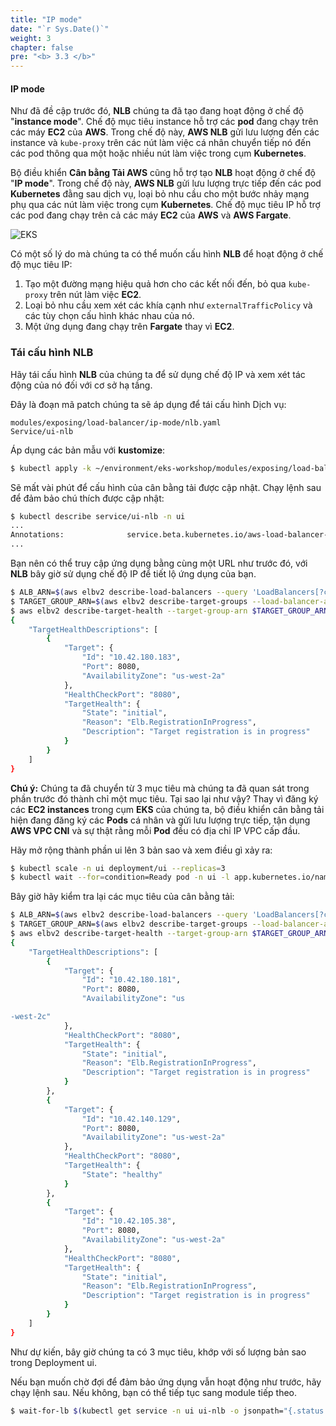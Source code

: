 ```yaml
---
title: "IP mode"
date: "`r Sys.Date()`"
weight: 3
chapter: false
pre: "<b> 3.3 </b>"
---
```


#### IP mode


Như đã đề cập trước đó, **NLB** chúng ta đã tạo đang hoạt động ở chế độ "**instance mode**". Chế độ mục tiêu instance hỗ trợ các **pod** đang chạy trên các máy **EC2** của **AWS**. Trong chế độ này, **AWS NLB** gửi lưu lượng đến các instance và `kube-proxy` trên các nút làm việc cá nhân chuyển tiếp nó đến các pod thông qua một hoặc nhiều nút làm việc trong cụm **Kubernetes**.

Bộ điều khiển **Cân bằng Tải AWS** cũng hỗ trợ tạo **NLB** hoạt động ở chế độ "**IP mode**". Trong chế độ này, **AWS NLB** gửi lưu lượng trực tiếp đến các pod **Kubernetes** đằng sau dịch vụ, loại bỏ nhu cầu cho một bước nhảy mạng phụ qua các nút làm việc trong cụm **Kubernetes**. Chế độ mục tiêu IP hỗ trợ các pod đang chạy trên cả các máy **EC2** của **AWS** và **AWS Fargate**.

![EKS](/images/1/00014.png?featherlight=false&width=60pc)

Có một số lý do mà chúng ta có thể muốn cấu hình **NLB** để hoạt động ở chế độ mục tiêu IP:

1. Tạo một đường mạng hiệu quả hơn cho các kết nối đến, bỏ qua `kube-proxy` trên nút làm việc **EC2**.
2. Loại bỏ nhu cầu xem xét các khía cạnh như `externalTrafficPolicy` và các tùy chọn cấu hình khác nhau của nó.
3. Một ứng dụng đang chạy trên **Fargate** thay vì **EC2**.

### Tái cấu hình NLB

Hãy tái cấu hình **NLB** của chúng ta để sử dụng chế độ IP và xem xét tác động của nó đối với cơ sở hạ tầng.

Đây là đoạn mã patch chúng ta sẽ áp dụng để tái cấu hình Dịch vụ:

```kustomization
modules/exposing/load-balancer/ip-mode/nlb.yaml
Service/ui-nlb
```

Áp dụng các bản mẫu với **kustomize**:

```bash
$ kubectl apply -k ~/environment/eks-workshop/modules/exposing/load-balancer/ip-mode
```

Sẽ mất vài phút để cấu hình của cân bằng tải được cập nhật. Chạy lệnh sau để đảm bảo chú thích được cập nhật:

```bash
$ kubectl describe service/ui-nlb -n ui
...
Annotations:              service.beta.kubernetes.io/aws-load-balancer-nlb-target-type: ip
...
```

Bạn nên có thể truy cập ứng dụng bằng cùng một URL như trước đó, với **NLB** bây giờ sử dụng chế độ IP để tiết lộ ứng dụng của bạn.

```bash
$ ALB_ARN=$(aws elbv2 describe-load-balancers --query 'LoadBalancers[?contains(LoadBalancerName, `k8s-ui-uinlb`) == `true`].LoadBalancerArn' | jq -r '.[0]')
$ TARGET_GROUP_ARN=$(aws elbv2 describe-target-groups --load-balancer-arn $ALB_ARN | jq -r '.TargetGroups[0].TargetGroupArn')
$ aws elbv2 describe-target-health --target-group-arn $TARGET_GROUP_ARN
{
    "TargetHealthDescriptions": [
        {
            "Target": {
                "Id": "10.42.180.183",
                "Port": 8080,
                "AvailabilityZone": "us-west-2a"
            },
            "HealthCheckPort": "8080",
            "TargetHealth": {
                "State": "initial",
                "Reason": "Elb.RegistrationInProgress",
                "Description": "Target registration is in progress"
            }
        }
    ]
}
```

**Chú ý:** Chúng ta đã chuyển từ 3 mục tiêu mà chúng ta đã quan sát trong phần trước đó thành chỉ một mục tiêu. Tại sao lại như vậy? Thay vì đăng ký các **EC2 instances** trong cụm **EKS** của chúng ta, bộ điều khiển cân bằng tải hiện đang đăng ký các **Pods** cá nhân và gửi lưu lượng trực tiếp, tận dụng **AWS VPC CNI** và sự thật rằng mỗi **Pod** đều có địa chỉ IP VPC cấp đầu.

Hãy mở rộng thành phần ui lên 3 bản sao và xem điều gì xảy ra:

```bash
$ kubectl scale -n ui deployment/ui --replicas=3
$ kubectl wait --for=condition=Ready pod -n ui -l app.kubernetes.io/name=ui --timeout=60s
```

Bây giờ hãy kiểm tra lại các mục tiêu của cân bằng tải:

```bash
$ ALB_ARN=$(aws elbv2 describe-load-balancers --query 'LoadBalancers[?contains(LoadBalancerName, `k8s-ui-uinlb`) == `true`].LoadBalancerArn' | jq -r '.[0]')
$ TARGET_GROUP_ARN=$(aws elbv2 describe-target-groups --load-balancer-arn $ALB_ARN | jq -r '.TargetGroups[0].TargetGroupArn')
$ aws elbv2 describe-target-health --target-group-arn $TARGET_GROUP_ARN
{
    "TargetHealthDescriptions": [
        {
            "Target": {
                "Id": "10.42.180.181",
                "Port": 8080,
                "AvailabilityZone": "us

-west-2c"
            },
            "HealthCheckPort": "8080",
            "TargetHealth": {
                "State": "initial",
                "Reason": "Elb.RegistrationInProgress",
                "Description": "Target registration is in progress"
            }
        },
        {
            "Target": {
                "Id": "10.42.140.129",
                "Port": 8080,
                "AvailabilityZone": "us-west-2a"
            },
            "HealthCheckPort": "8080",
            "TargetHealth": {
                "State": "healthy"
            }
        },
        {
            "Target": {
                "Id": "10.42.105.38",
                "Port": 8080,
                "AvailabilityZone": "us-west-2a"
            },
            "HealthCheckPort": "8080",
            "TargetHealth": {
                "State": "initial",
                "Reason": "Elb.RegistrationInProgress",
                "Description": "Target registration is in progress"
            }
        }
    ]
}
```

Như dự kiến, bây giờ chúng ta có 3 mục tiêu, khớp với số lượng bản sao trong Deployment ui.

Nếu bạn muốn chờ đợi để đảm bảo ứng dụng vẫn hoạt động như trước, hãy chạy lệnh sau. Nếu không, bạn có thể tiếp tục sang module tiếp theo.

```bash timeout=240
$ wait-for-lb $(kubectl get service -n ui ui-nlb -o jsonpath="{.status.loadBalancer.ingress[*].hostname}{'\n'}")
```